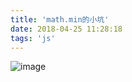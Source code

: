 ```yaml
---
title: 'math.min的小坑'
date: 2018-04-25 11:28:18
tags: 'js'
---
```


![image](https://wx2.sinaimg.cn/mw690/77a03329gy1fqoqx0t2qvj205g012dfl.jpg)